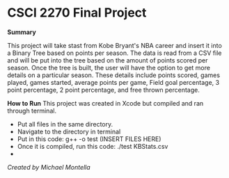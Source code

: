 # CSCI 2270 Final Project

**Summary**

This project will take stast from Kobe Bryant's NBA career and insert it into a Binary Tree based on points per season.  The data is read from a CSV file and will be put into the tree based on the amount of points scored per season.  Once the tree is built, the user will have the option to get more details on a particular season.  These details include points scored, games played, games started, average points per game, Field goal percentage, 3 point percentage, 2 point percentage, and free thrown percentage.

**How to Run**
This project was created in Xcode but compiled and ran through terminal.  
* Put all files in the same directory.  
* Navigate to the directory in terminal
* Put in this code: g++ -o test (INSERT FILES HERE)
* Once it is compiled, run this code: ./test KBStats.csv
* 


*Created by Michael Montella*
